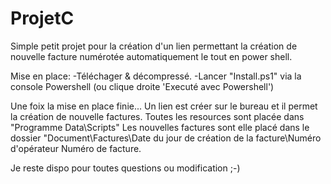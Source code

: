 # ProjetC

Simple petit projet pour la création d'un lien permettant la création de nouvelle facture numérotée automatiquement le tout en power shell.

Mise en place:
-Téléchager & décompressé.
-Lancer "Install.ps1" via la console Powershell (ou clique droite 'Executé avec Powershell')

Une foix la mise en place finie... 
Un lien est créer sur le bureau et il permet la création de nouvelle factures.
Toutes les resources sont placée dans "Programme Data\Scripts\"
Les nouvelles factures sont elle placé dans le dossier "Document\Factures\Date du jour de création de la facture\Numéro d'opérateur Numéro de facture.

Je reste dispo pour toutes questions ou modification ;-)
